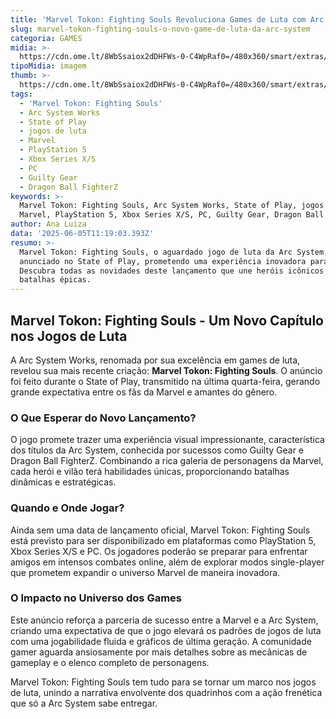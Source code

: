 ```yaml
---
title: 'Marvel Tokon: Fighting Souls Revoluciona Games de Luta com Arc System'
slug: marvel-tokon-fighting-souls-o-novo-game-de-luta-da-arc-system
categoria: GAMES
midia: >-
  https://cdn.ome.lt/8WbSsaiox2dDHFWs-0-C4WpRaf0=/480x360/smart/extras/conteudos/IMG_0927.png
tipoMidia: imagem
thumb: >-
  https://cdn.ome.lt/8WbSsaiox2dDHFWs-0-C4WpRaf0=/480x360/smart/extras/conteudos/IMG_0927.png
tags:
  - 'Marvel Tokon: Fighting Souls'
  - Arc System Works
  - State of Play
  - jogos de luta
  - Marvel
  - PlayStation 5
  - Xbox Series X/S
  - PC
  - Guilty Gear
  - Dragon Ball FighterZ
keywords: >-
  Marvel Tokon: Fighting Souls, Arc System Works, State of Play, jogos de luta,
  Marvel, PlayStation 5, Xbox Series X/S, PC, Guilty Gear, Dragon Ball FighterZ
author: Ana Luiza
data: '2025-06-05T11:19:03.393Z'
resumo: >-
  Marvel Tokon: Fighting Souls, o aguardado jogo de luta da Arc System, foi
  anunciado no State of Play, prometendo uma experiência inovadora para os fãs.
  Descubra todas as novidades deste lançamento que une heróis icônicos em
  batalhas épicas.
---
```


## Marvel Tokon: Fighting Souls - Um Novo Capítulo nos Jogos de Luta

A Arc System Works, renomada por sua excelência em games de luta, revelou sua mais recente criação: **Marvel Tokon: Fighting Souls**. O anúncio foi feito durante o State of Play, transmitido na última quarta-feira, gerando grande expectativa entre os fãs da Marvel e amantes do gênero.

### O Que Esperar do Novo Lançamento?

O jogo promete trazer uma experiência visual impressionante, característica dos títulos da Arc System, conhecida por sucessos como Guilty Gear e Dragon Ball FighterZ. Combinando a rica galeria de personagens da Marvel, cada herói e vilão terá habilidades únicas, proporcionando batalhas dinâmicas e estratégicas.

### Quando e Onde Jogar?

Ainda sem uma data de lançamento oficial, Marvel Tokon: Fighting Souls está previsto para ser disponibilizado em plataformas como PlayStation 5, Xbox Series X/S e PC. Os jogadores poderão se preparar para enfrentar amigos em intensos combates online, além de explorar modos single-player que prometem expandir o universo Marvel de maneira inovadora.

### O Impacto no Universo dos Games

Este anúncio reforça a parceria de sucesso entre a Marvel e a Arc System, criando uma expectativa de que o jogo elevará os padrões de jogos de luta com uma jogabilidade fluida e gráficos de última geração. A comunidade gamer aguarda ansiosamente por mais detalhes sobre as mecânicas de gameplay e o elenco completo de personagens.

Marvel Tokon: Fighting Souls tem tudo para se tornar um marco nos jogos de luta, unindo a narrativa envolvente dos quadrinhos com a ação frenética que só a Arc System sabe entregar.
